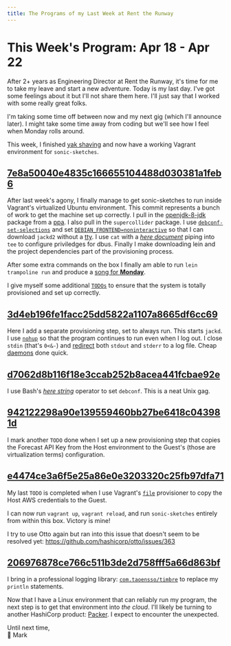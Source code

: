 ```yaml
---
title: The Programs of my Last Week at Rent the Runway
---
```


This Week's Program: Apr 18 - Apr 22
====================================

After 2+ years as Engineering Director at Rent the Runway, it's time
for me to take my leave and start a new adventure. Today is my last
day. I've got some feelings about it but I'll not share them
here. I'll just say that I worked with some really great folks.

I'm taking some time off between now and my next gig (which I'll
announce later). I might take some time away from coding but we'll see
how I feel when Monday rolls around.

This week, I finished
[yak shaving](https://en.wiktionary.org/wiki/yak_shaving) and now have
a working Vagrant environment for `sonic-sketches`.

## [7e8a50040e4835c166655104488d030381a1feb6][jackd]

After last week's agony, I finally manage to get sonic-sketches to run
inside Vagrant's virtualized Ubuntu environment. This commit
represents a bunch of work to get the machine set up correctly. I pull
in the [openjdk-8-jdk](http://openjdk.java.net/) package from a
[ppa](https://launchpad.net/ubuntu/+ppas). I also pull in the
`supercollider` package. I use
[`debconf-set-selections`][debconf-set-selections] and set
[`DEBIAN_FRONTEND=noninteractive`][debconf] so that I can download
`jackd2` without a
[tty](https://en.wikipedia.org/wiki/Virtual_console). I use `cat` with
a [*here document*](http://tldp.org/LDP/abs/html/here-docs.html)
piping into `tee` to configure priviledges for dbus. Finally I make
downloading lein and the project dependencies part of the provisioning
process.

After some extra commands on the box I finally am able to run `lein
trampoline run` and produce a
[song for **Monday**](https://soundcloud.com/mwunsch/sonic-sketch-monday-6121071153895690929).

I give myself some additional
[`TODOs`](http://c2.com/cgi/wiki?TodoCommentsConsideredHarmful) to
ensure that the system is totally provisioned and set up correctly.

## [3d4eb196fe1facc25dd5822a1107a8665df6cc69][nohup]

Here I add a separate provisioning step, set to always run. This
starts `jackd`. I use
[`nohup`](http://www.gnu.org/software/coreutils/manual/html_node/nohup-invocation.html)
so that the program continues to run even when I log out. I close
`stdin` (that's `0<&-`) and
[redirect](http://www.tldp.org/LDP/abs/html/io-redirection.html) both
`stdout` and `stderr` to a log file. Cheap
[daemons](https://en.wikipedia.org/wiki/Daemon_(computing)) done
quick.

## [d7062d8b116f18e3ccab252b8acea441fcbae92e][herestring]

I use Bash's
[_here string_](http://www.tldp.org/LDP/abs/html/x17837.html) operator
to set `debconf`. This is a neat Unix gag.

## [942122298a90e139559460bb27be6418c043981d][forecast-env]

I mark another `TODO` done when I set up a new provisioning step that
copies the Forecast API Key from the Host environment to the Guest's
(those are virtualization terms) configuration.

## [e4474ce3a6f5e25a86e0e3203320c25fb97dfa71][aws-credentials]

My last `TODO` is completed when I use Vagrant's
[`file`](https://www.vagrantup.com/docs/provisioning/file.html)
provisioner to copy the Host AWS credentials to the Guest.

I can now run `vagrant up`, `vagrant reload`, and run `sonic-sketches`
entirely from within this box. Victory is mine!

I try to use Otto again but ran into this issue that doesn't seem to
be resolved yet: <https://github.com/hashicorp/otto/issues/363>

## [206976878ce766c511b3de2d758fff5a66d863bf][timbre]

I bring in a professional logging library:
[`com.taoensso/timbre`](https://github.com/ptaoussanis/timbre) to
replace my `println` statements.

Now that I have a Linux environment that can reliably run my program,
the next step is to get that environment into *the cloud*. I'll likely
be turning to another HashiCorp product:
[Packer](https://www.packer.io/). I expect to encounter the
unexpected.

Until next time,<br />
🐧 Mark

[jackd]: https://github.com/mwunsch/sonic-sketches/commit/7e8a50040e4835c166655104488d030381a1feb6

[debconf-set-selections]: http://manpages.ubuntu.com/manpages/xenial/en/man1/debconf-set-selections.1.html

[debconf]: http://manpages.ubuntu.com/manpages/wily/man7/debconf.7.html

[nohup]: https://github.com/mwunsch/sonic-sketches/commit/3d4eb196fe1facc25dd5822a1107a8665df6cc69

[herestring]: https://github.com/mwunsch/sonic-sketches/commit/d7062d8b116f18e3ccab252b8acea441fcbae92e

[forecast-env]: https://github.com/mwunsch/sonic-sketches/commit/942122298a90e139559460bb27be6418c043981d

[aws-credentials]: https://github.com/mwunsch/sonic-sketches/commit/e4474ce3a6f5e25a86e0e3203320c25fb97dfa71

[timbre]: https://github.com/mwunsch/sonic-sketches/commit/206976878ce766c511b3de2d758fff5a66d863bf
